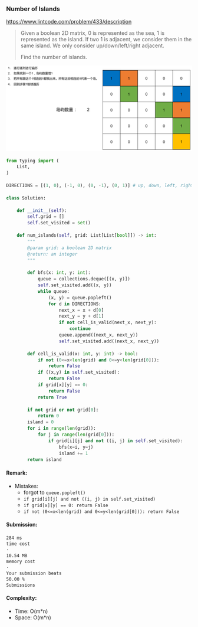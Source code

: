 ### Number of Islands
https://www.lintcode.com/problem/433/description
>Given a boolean 2D matrix, 0 is represented as the sea, 1 is represented as the island. If two 1 is adjacent, we consider them in the same island. We only consider up/down/left/right adjacent.
>
>Find the number of islands.

<p>
    <img src="../images/433_Islands.jpg" width="650" />
</p>


```python
from typing import (
    List,
)

DIRECTIONS = [(1, 0), (-1, 0), (0, -1), (0, 1)] # up, down, left, right

class Solution:

    def __init__(self):
        self.grid = []
        self.set_visited = set()

    def num_islands(self, grid: List[List[bool]]) -> int:
        """
        @param grid: a boolean 2D matrix
        @return: an integer
        """

        def bfs(x: int, y: int):
            queue = collections.deque([(x, y)])
            self.set_visited.add((x, y))
            while queue:
                (x, y) = queue.popleft()
                for d in DIRECTIONS:
                    next_x = x + d[0]
                    next_y = y + d[1]
                    if not cell_is_valid(next_x, next_y):
                        continue
                    queue.append((next_x, next_y))
                    self.set_visited.add((next_x, next_y))

        def cell_is_valid(x: int, y: int) -> bool:
            if not (0<=x<len(grid) and 0<=y<len(grid[0])):
                return False
            if ((x,y) in self.set_visited):
                return False
            if grid[x][y] == 0:
                return False
            return True

        if not grid or not grid[0]:
            return 0
        island = 0
        for i in range(len(grid)):
            for j in range(len(grid[0])):
                if grid[i][j] and not ((i, j) in self.set_visited):
                    bfs(x=i, y=j)
                    island += 1
        return island
```
#### Remark:
- Mistakes:
  - forgot to `queue.popleft()`
  - `if grid[i][j] and not ((i, j) in self.set_visited)` 
  - `if grid[x][y] == 0: return False`
  - `if not (0<=x<len(grid) and 0<=y<len(grid[0])): return False`
#### Submission:
```
284 ms
time cost
·
10.54 MB
memory cost
·
Your submission beats
50.00 %
Submissions
```
#### Complexity:
- Time: O(m*n)
- Space: O(m*n)
